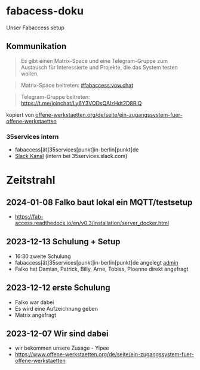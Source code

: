 # fabacess-doku
Unser Fabaccess setup

## Kommunikation

> Es gibt einen Matrix-Space und eine Telegram-Gruppe zum Austausch für Interessierte und Projekte, die das System testen wollen.

> Matrix-Space beitreten: [#fabaccess:vow.chat](https://app.element.io/#/room/#fabaccess:vow.chat)

> Telegram-Gruppe beitreten: https://t.me/joinchat/Ly6Y3VODsQAlzHdt2D8RlQ

kopiert von [offene-werkstaetten.org/de/seite/ein-zugangssystem-fuer-offene-werkstaetten](https://www.offene-werkstaetten.org/de/seite/ein-zugangssystem-fuer-offene-werkstaetten)

### 35services intern
* fabaccess[ät]35services[punkt]in-berlin[punkt]de
* [Slack Kanal](https://35services.slack.com/archives/C069XFDTC9G) (intern bei 35services.slack.com)

# Zeitstrahl

## 2024-01-08 Falko baut lokal ein MQTT/testsetup
* https://fab-access.readthedocs.io/en/v0.3/installation/server_docker.html


## 2023-12-13 Schulung + Setup
* 16:30 zweite Schulung
* fabaccess[ät]35services[punkt]in-berlin[punkt]de angelegt [admin](https://mailman.35services.in-berlin.de/mailman/listinfo/fabaccess-35services.in-berlin.de)
* Falko hat Damian, Patrick, Billy, Arne, Tobias, Ploenne direkt angefragt

## 2023-12-12 erste Schulung
* Falko war dabei
* Es wird eine Aufzeichnung geben
* Matrix angefragt

## 2023-12-07 Wir sind dabei 
* wir bekommen unsere Zusage - Yipee
* https://www.offene-werkstaetten.org/de/seite/ein-zugangssystem-fuer-offene-werkstaetten
